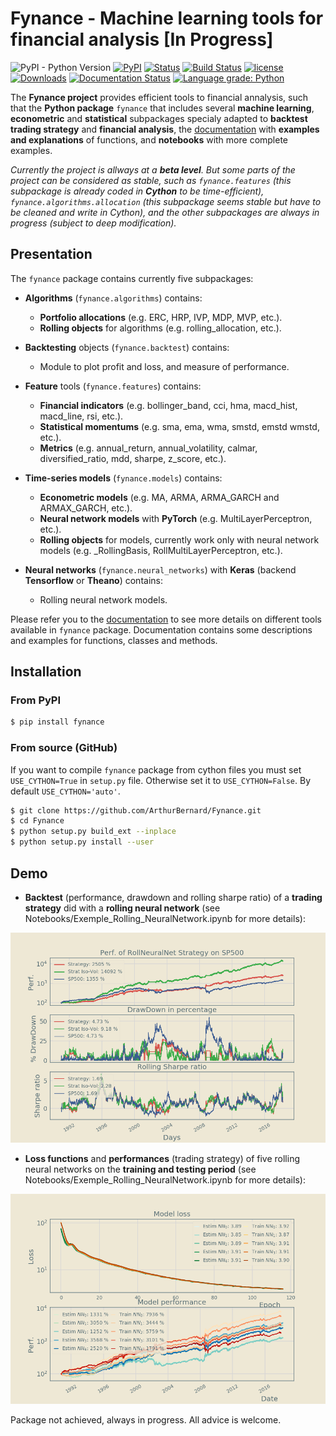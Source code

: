 # Fynance - Machine learning tools for financial analysis [In Progress]

![PyPI - Python Version](https://img.shields.io/pypi/pyversions/fynance)
[![PyPI](https://img.shields.io/pypi/v/fynance.svg)](https://pypi.org/project/fynance/)
[![Status](https://img.shields.io/pypi/status/fynance.svg?colorB=blue)](https://pypi.org/project/fynance/)
[![Build Status](https://travis-ci.org/ArthurBernard/Fynance.svg?branch=master)](https://travis-ci.org/ArthurBernard/Fynance)
[![license](https://img.shields.io/github/license/ArthurBernard/fynance.svg)](https://github.com/ArthurBernard/Fynance/blob/master/LICENSE.txt)
[![Downloads](https://pepy.tech/badge/fynance)](https://pepy.tech/project/fynance)
[![Documentation Status](https://readthedocs.org/projects/fynance/badge/?version=latest)](https://fynance.readthedocs.io/en/latest/?badge=latest)
[![Language grade: Python](https://img.shields.io/lgtm/grade/python/g/ArthurBernard/Fynance.svg?logo=lgtm&logoWidth=18)](https://lgtm.com/projects/g/ArthurBernard/Fynance/context:python)

The **Fynance project** provides efficient tools to financial annalysis, such that the **Python package** `fynance` that includes several **machine learning**, **econometric** and **statistical** subpackages specialy adapted to **backtest trading strategy** and **financial analysis**, the [documentation](https://fynance.readthedocs.io/en/latest/index.html) with **examples and explanations** of functions, and **notebooks** with more complete examples.

*Currently the project is allways at a **beta level**. But some parts of the project can be considered as stable, such as ``fynance.features`` (this subpackage is already coded in **Cython** to be time-efficient), ``fynance.algorithms.allocation`` (this subpackage seems stable but have to be cleaned and write in Cython), and the other subpackages are always in progress (subject to deep modification).*

## Presentation

The ``fynance`` package contains currently five subpackages:

- **Algorithms** (``fynance.algorithms``) contains:
    - **Portfolio allocations** (e.g. ERC, HRP, IVP, MDP, MVP, etc.).
    - **Rolling objects** for algorithms (e.g. rolling_allocation, etc.).

- **Backtesting** objects (``fynance.backtest``) contains:
    - Module to plot profit and loss, and measure of performance.

- **Feature** tools (``fynance.features``) contains:
    - **Financial indicators** (e.g. bollinger_band, cci, hma, macd_hist, macd_line, rsi, etc.).
    - **Statistical momentums** (e.g. sma, ema, wma, smstd, emstd wmstd, etc.).
    - **Metrics** (e.g. annual_return, annual_volatility, calmar, diversified_ratio, mdd, sharpe, z_score, etc.).

- **Time-series models** (``fynance.models``) contains:
    - **Econometric models** (e.g. MA, ARMA, ARMA_GARCH and ARMAX_GARCH, etc.).
    - **Neural network models** with **PyTorch** (e.g. MultiLayerPerceptron, etc.).
    - **Rolling objects** for models, currently work only with neural network models (e.g. \_RollingBasis, RollMultiLayerPerceptron, etc.).

- **Neural networks** (``fynance.neural_networks``) with **Keras** (backend **Tensorflow** or **Theano**) contains:
    - Rolling neural network models.

Please refer you to the [documentation](https://fynance.readthedocs.io/en/latest/index.html) to see more details on different tools available in `fynance` package. Documentation contains some descriptions and examples for functions, classes and methods.    

## Installation

### From PyPI

```bash
$ pip install fynance
```

### From source (GitHub)

If you want to compile ``fynance`` package from cython files you must set ``USE_CYTHON=True`` in ``setup.py`` file. Otherwise set it to ``USE_CYTHON=False``. By default ``USE_CYTHON='auto'``.

```bash
$ git clone https://github.com/ArthurBernard/Fynance.git    
$ cd Fynance   
$ python setup.py build_ext --inplace    
$ python setup.py install --user   
```

## Demo

- **Backtest** (performance, drawdown and rolling sharpe ratio) of a **trading strategy** did with a **rolling neural network** (see Notebooks/Exemple_Rolling_NeuralNetwork.ipynb for more details):

![backtest_RollNeuralNet](https://github.com/ArthurBernard/Fynance/blob/master/pictures/backtest_RollNeuralNet.png)

- **Loss functions** and **performances** (trading strategy) of five rolling neural networks on the **training and testing period** (see Notebooks/Exemple_Rolling_NeuralNetwork.ipynb for more details):

![loss_RollNeuralNet](https://github.com/ArthurBernard/Fynance/blob/master/pictures/loss_RollNeuralNet.png)

Package not achieved, always in progress. All advice is welcome.
